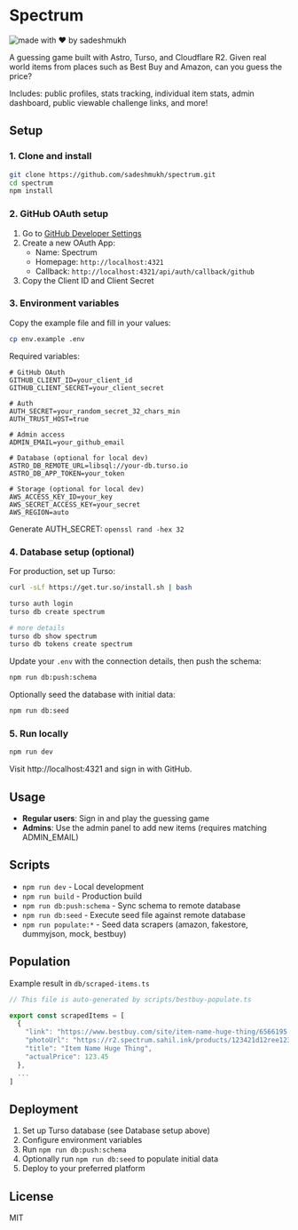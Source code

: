 # Spectrum

![made with ❤️ by sadeshmukh](https://img.shields.io/badge/made%20with%20%E2%9D%A4%EF%B8%8F%20by-sadeshmukh-blue)

A guessing game built with Astro, Turso, and Cloudflare R2.
Given real world items from places such as Best Buy and Amazon, can you guess the price?

Includes: public profiles, stats tracking, individual item stats, admin dashboard, public viewable challenge links, and more!

## Setup

### 1. Clone and install

```bash
git clone https://github.com/sadeshmukh/spectrum.git
cd spectrum
npm install
```

### 2. GitHub OAuth setup

1. Go to [GitHub Developer Settings](https://github.com/settings/developers)
2. Create a new OAuth App:
   - Name: Spectrum
   - Homepage: `http://localhost:4321`
   - Callback: `http://localhost:4321/api/auth/callback/github`
3. Copy the Client ID and Client Secret

### 3. Environment variables

Copy the example file and fill in your values:

```bash
cp env.example .env
```

Required variables:

```env
# GitHub OAuth
GITHUB_CLIENT_ID=your_client_id
GITHUB_CLIENT_SECRET=your_client_secret

# Auth
AUTH_SECRET=your_random_secret_32_chars_min
AUTH_TRUST_HOST=true

# Admin access
ADMIN_EMAIL=your_github_email

# Database (optional for local dev)
ASTRO_DB_REMOTE_URL=libsql://your-db.turso.io
ASTRO_DB_APP_TOKEN=your_token

# Storage (optional for local dev)
AWS_ACCESS_KEY_ID=your_key
AWS_SECRET_ACCESS_KEY=your_secret
AWS_REGION=auto
```

Generate AUTH_SECRET: `openssl rand -hex 32`

### 4. Database setup (optional)

For production, set up Turso:

```bash
curl -sLf https://get.tur.so/install.sh | bash

turso auth login
turso db create spectrum

# more details
turso db show spectrum
turso db tokens create spectrum
```

Update your `.env` with the connection details, then push the schema:

```bash
npm run db:push:schema
```

Optionally seed the database with initial data:

```bash
npm run db:seed
```

### 5. Run locally

```bash
npm run dev
```

Visit http://localhost:4321 and sign in with GitHub.

## Usage

- **Regular users**: Sign in and play the guessing game
- **Admins**: Use the admin panel to add new items (requires matching ADMIN_EMAIL)

## Scripts

- `npm run dev` - Local development
- `npm run build` - Production build
- `npm run db:push:schema` - Sync schema to remote database
- `npm run db:seed` - Execute seed file against remote database
- `npm run populate:*` - Seed data scrapers (amazon, fakestore, dummyjson, mock, bestbuy)

## Population

Example result in `db/scraped-items.ts`

```ts
// This file is auto-generated by scripts/bestbuy-populate.ts

export const scrapedItems = [
  {
    "link": "https://www.bestbuy.com/site/item-name-huge-thing/6566195.p?skuId=6566195",
    "photoUrl": "https://r2.spectrum.sahil.ink/products/123421d12ree1234.webp",
    "title": "Item Name Huge Thing",
    "actualPrice": 123.45
  },
  ...
]
```

## Deployment

1. Set up Turso database (see Database setup above)
2. Configure environment variables
3. Run `npm run db:push:schema`
4. Optionally run `npm run db:seed` to populate initial data
5. Deploy to your preferred platform

## License

MIT
